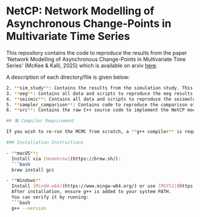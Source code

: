 # NetCP: Network Modelling of Asynchronous Change-Points in Multivariate Time Series

This repository contains the code to reproduce the results from the paper 'Network Modelling of Asynchronous Change-Points in Multivariate Time Series' (McKee & Kalli, 2025) which is available on arxiv [here](https://arxiv.org/abs/2506.15801).

A description of each directory/file is given below:
```bash plots_notebook.ipynb Provides step by step guidance to reporduce all plots and tables in the paper. This can be done by using the pre-computed results available in this repository, or by re-running the MCMC from scratch.
2. **sim_study**: Contains the results from the simulation study. This was performed on a high performance computing cluster (approx 200 nodes) and so only the cluster results + plotting code is given here.
3. **eeg**: Contains all data and scripts to reproduce the eeg results from scratch. Also contains the pre-computed results which are used in the papers plots.
4. **seismic**: Contains all data and scripts to reproduce the seismology results from scratch. Also contains the pre-computed results which are used in the papers plots.
5. **sampler_comparison**: Contains code to reproduce the comparison of different MCMC samplers given in the appendix of the paper.
6. **src**: Contains the raw C++ source code to implement the NetCP model along with the models of Yao (1984) and Quinlan et al. (2024) using both particle MCMC and single site gibbs samplers. 

## 🛠️ Compiler Requirement

If you wish to re-run the MCMC from scratch, a **g++ compiler** is required to build and run the C++ code. 

### Installation Instructions

- **macOS**:  
  Install via [Homebrew](https://brew.sh/):
  ```bash
  brew install gcc

- **Windows**  
  Install [MinGW-w64](https://www.mingw-w64.org/) or use [MSYS2](https://www.msys2.org/).
  After installation, ensure g++ is added to your system PATH.
  You can verify it by running:
  ```bash
  g++ --version
